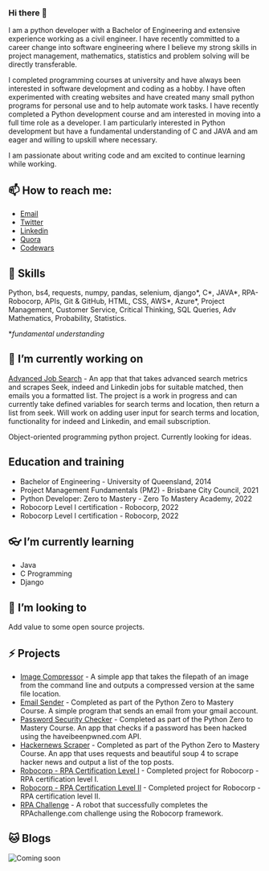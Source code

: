 ### Hi there 👋
I am a python developer with a Bachelor of Engineering and extensive experience working as a civil engineer. I have recently committed to a career change into software engineering where I believe my strong skills in project management, mathematics, statistics and problem solving will be directly transferable. 

I completed programming courses at university and have always been interested in software development and coding as a hobby. I have often experimented with creating websites and have created many small python programs for personal use and to help automate work tasks. I have recently completed a Python development course and am interested in moving into a full time role as a developer. I am particularly interested in Python development but have a fundamental understanding of C and JAVA and am eager and willing to upskill where necessary.

I am passionate about writing code and am excited to continue learning while working. 

## 📫 How to reach me:
- [Email](mailto:jared.cavalli@gmail.com)
- [Twitter](https://twitter.com/Jared_Cavalli)
- [Linkedin](https://www.quora.com/profile/Jared-Cavalli)
- [Quora](https://www.quora.com/profile/Jared-Cavalli)
- [Codewars](https://www.codewars.com/users/jarry90)

## 🦖 Skills
Python, bs4, requests, numpy, pandas, selenium, django*, C*, JAVA*, RPA-Robocorp, APIs, Git & GitHub, HTML, CSS, AWS*, Azure*, Project Management, Customer Service, Critical Thinking, SQL Queries, Adv Mathematics, Probability, Statistics.

**fundamental understanding*

## 🔭 I’m currently working on
[Advanced Job Search](https://github.com/jarry90/Adv-job-search) - An app that that takes advanced search metrics and scrapes Seek, indeed and Linkedin jobs for suitable matched, then emails you a formatted list. The project is a work in progress and can currently take defined variables for search terms and location, then return a list from seek. Will work on adding user input for search terms and location, functionality for indeed and Linkedin, and email subscription. 

Object-oriented programming python project. Currently looking for ideas. 

## Education and training
- Bachelor of Engineering - University of Queensland, 2014
- Project Management Fundamentals (PM2) - Brisbane City Council, 2021
- Python Developer: Zero to Mastery - Zero To Mastery Academy, 2022
- Robocorp Level I certification - Robocorp, 2022
- Robocorp Level I certification - Robocorp, 2022

## 👓 I’m currently learning
- Java
- C Programming
- Django

## 👯 I’m looking to
Add value to some open source projects. 

## ⚡ Projects
- [Image Compressor](https://github.com/jarry90/Image-Compressor) - A simple app that takes the filepath of an image from the command line and outputs a compressed version at the same file location. 
- [Email Sender](https://github.com/jarry90/Projects-Python-Developer-Zero-to-Mastery) - Completed as part of the Python Zero to Mastery Course. A simple program that sends an email from your gmail account. 
- [Password Security Checker](https://github.com/jarry90/Projects-Python-Developer-Zero-to-Mastery) - Completed as part of the Python Zero to Mastery Course. An app that checks if a password has been hacked using the haveibeenpwned.com API. 
- [Hackernews Scraper](https://github.com/jarry90/Projects-Python-Developer-Zero-to-Mastery) - Completed as part of the Python Zero to Mastery Course. An app that uses requests and beautiful soup 4 to scrape hacker news and output a list of the top posts.
- [Robocorp - RPA Certification Level I](https://github.com/jarry90/RoboCorp-RPA-certification-level-I-Beginners-course) - Completed project for Robocorp - RPA certification level I.
- [Robocorp - RPA Certification Level II](https://github.com/jarry90/RoboCorp-RPA-certification-level-II-Build-a-robot) - Completed project for Robocorp - RPA certification level II.
- [RPA Challenge](https://github.com/jarry90/RPA-Challenge-Robocorp) - A robot that successfully completes the RPAchallenge.com challenge using the Robocorp framework. 

## 🐱 Blogs

![Coming soon](https://media1.giphy.com/media/1ken0zzzL79NPy3QZj/giphy-downsized-large.gif)
